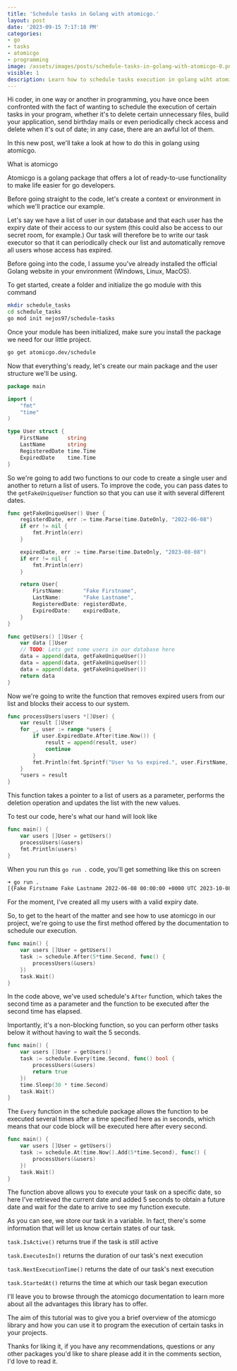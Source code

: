 ```yaml
---
title: 'Schedule tasks in Golang with atomicgo.'
layout: post
date: '2023-09-15 7:17:18 PM'
categories:
- go
- tasks
- atomicgo
- programming
image: /assets/images/posts/schedule-tasks-in-golang-with-atomicgo-0.png
visible: 1
description: Learn how to schedule tasks execution in golang wiht atomicgo
---
```


Hi coder, in one way or another in programming, you have once been confronted with the fact of wanting to schedule the execution of certain tasks in your program, whether it's to delete certain unnecessary files, build your application, send birthday mails or even periodically check access and delete when it's out of date; in any case, there are an awful lot of them.

In this new post, we'll take a look at how to do this in golang using atomicgo.

What is atomicgo

Atomicgo is a golang package that offers a lot of ready-to-use functionality to make life easier for go developers.

Before going straight to the code, let's create a context or environment in which we'll practice our example.

Let's say we have a list of user in our database and that each user has the expiry date of their access to our system (this could also be access to our secret room, for example.) Our task will therefore be to write our task executor so that it can periodically check our list and automatically remove all users whose access has expired.

Before going into the code, I assume you've already installed the official Golang website in your environment (Windows, Linux, MacOS).

To get started, create a folder and initialize the go module with this command

```bash
mkdir schedule_tasks
cd schedule_tasks
go mod init nejos97/schedule-tasks
```

Once your module has been initialized, make sure you install the package we need for our little project.

```bash
go get atomicgo.dev/schedule
```

Now that everything's ready, let's create our main package and the user structure we'll be using.

```go
package main

import (
	"fmt"
	"time"
)

type User struct {
	FirstName      string
	LastName       string
	RegisteredDate time.Time
	ExpiredDate    time.Time
}
```

So we're going to add two functions to our code to create a single user and another to return a list of users. To improve the code, you can pass dates to the `getFakeUniqueUser` function so that you can use it with several different dates.

```go
func getFakeUniqueUser() User {
	registerdDate, err := time.Parse(time.DateOnly, "2022-06-08")
	if err != nil {
		fmt.Println(err)
	}

	expiredDate, err := time.Parse(time.DateOnly, "2023-08-08")
	if err != nil {
		fmt.Println(err)
	}

	return User{
		FirstName:      "Fake Firstname",
		LastName:       "Fake Lastname",
		RegisteredDate: registerdDate,
		ExpiredDate:    expiredDate,
	}
}

func getUsers() []User {
	var data []User
	// TODO: Lets get some users in our database here
	data = append(data, getFakeUniqueUser())
	data = append(data, getFakeUniqueUser())
	data = append(data, getFakeUniqueUser())
	return data
}
```

Now we're going to write the function that removes expired users from our list and blocks their access to our system.

```go
func processUsers(users *[]User) {
	var result []User
	for _, user := range *users {
		if user.ExpiredDate.After(time.Now()) {
			result = append(result, user)
			continue
		}
		fmt.Println(fmt.Sprintf("User %s %s expired.", user.FirstName, user.LastName))
	}
	*users = result
}
```

This function takes a pointer to a list of users as a parameter, performs the deletion operation and updates the list with the new values.

To test our code, here's what our hand will look like

```go
func main() {
	var users []User = getUsers()
	processUsers(&users)
	fmt.Println(users)
}
```

When you run this `go run .` code, you'll get something like this on screen

```bash
➜ go run .
[{Fake Firstname Fake Lastname 2022-06-08 00:00:00 +0000 UTC 2023-10-08 00:00:00 +0000 UTC} {Fake Firstname Fake Lastname 2022-06-08 00:00:00 +0000 UTC 2023-10-08 00:00:00 +0000 UTC} {Fake Firstname Fake Lastname 2022-06-08 00:00:00 +0000 UTC 2023-10-08 00:00:00 +0000 UTC}]
```
For the moment, I've created all my users with a valid expiry date.

So, to get to the heart of the matter and see how to use atomicgo in our project, we're going to use the first method offered by the documentation to schedule our execution.

```go
func main() {
	var users []User = getUsers()
	task := schedule.After(5*time.Second, func() {
		processUsers(&users)
	})
	task.Wait()
}
```
In the code above, we've used schedule's `After` function, which takes the second time as a parameter and the function to be executed after the second time has elapsed.

Importantly, it's a non-blocking function, so you can perform other tasks below it without having to wait the 5 seconds.

```go
func main() {
	var users []User = getUsers()
	task := schedule.Every(time.Second, func() bool {
		processUsers(&users)
		return true
	})
	time.Sleep(30 * time.Second)
	task.Wait()
}
```

The `Every` function in the schedule package allows the function to be executed several times after a time specified here as in seconds, which means that our code block will be executed here after every second.

```go
func main() {
	var users []User = getUsers()
	task := schedule.At(time.Now().Add(5*time.Second), func() {
		processUsers(&users)
	})
	task.Wait()
}
```

The function above allows you to execute your task on a specific date, so here I've retrieved the current date and added 5 seconds to obtain a future date and wait for the date to arrive to see my function execute.

As you can see, we store our task in a variable. In fact, there's some information that will let us know certain states of our task.

`task.IsActive()` returns true if the task is still active

`task.ExecutesIn()` returns the duration of our task's next execution

`task.NextExecutionTime()` returns the date of our task's next execution

`task.StartedAt()` returns the time at which our task began execution

I'll leave you to browse through the atomicgo documentation to learn more about all the advantages this library has to offer.

The aim of this tutorial was to give you a brief overview of the atomicgo library and how you can use it to program the execution of certain tasks in your projects.

Thanks for liking it, if you have any recommendations, questions or any other packages you'd like to share please add it in the comments section, I'd love to read it.
